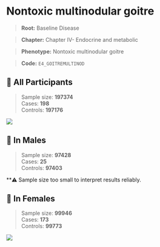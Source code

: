 # Nontoxic multinodular goitre

> **Root:** Baseline Disease  

> **Chapter:** Chapter IV- Endocrine and metabolic  

> **Phenotype:** Nontoxic multinodular goitre  

> **Code:** `E4_GOITREMULTINOD`

## 🧪 All Participants  
> Sample size: **197374**  
> Cases: **198**  
> Controls: **197176**
<img src="/Disease/Figures/ALL/Baseline/E4_GOITREMULTINOD.png"/>
<CsvTable src="/public/Disease/Data/ALL/Baseline/LG_E4_GOITREMULTINOD.csv" label="🔍 View full results" />

## 👨 In Males  
> Sample size: **97428**  
> Cases: **25**  
> Controls: **97403**

**⚠️ Sample size too small to interpret results reliably.

## 👩 In Females  
> Sample size: **99946**  
> Cases: **173**  
> Controls: **99773**
<img src="/Disease/Figures/Female/Baseline/E4_GOITREMULTINOD.png"/>
<CsvTable src="/public/Disease/Data/Female/Baseline/LG_E4_GOITREMULTINOD.csv" label="🔍 View full results" />
